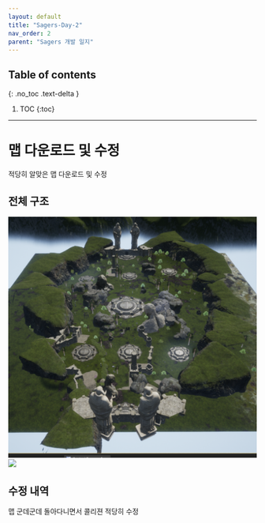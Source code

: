 ```yaml
---
layout: default
title: "Sagers-Day-2"
nav_order: 2
parent: "Sagers 개발 일지"
---
```


## Table of contents
{: .no_toc .text-delta }

1. TOC
{:toc}

---

# 맵 다운로드 및 수정

적당히 알맞은 맵 다운로드 및 수정

## 전체 구조

<img src="/images/Unreal/Sagers/level_design.PNG">

<br/>

<img src="/images/Unreal/Sagers/level_design_2.PNG">

<br/>


## 수정 내역

맵 군데군데 돌아다니면서 콜리젼 적당히 수정<br/>


